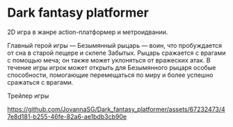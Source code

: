# Dark fantasy platformer

2D игра в жанре action-платформер и метроидвании.

Главный герой игры — Безымянный рыцарь — воин, что пробуждается от сна в старой пещере и склепе Забытых. Рыцарь сражается с врагами с помощью меча; он также может уклоняться от вражеских атак. В течение игры игрок может открыть для Безымянного рыцаря особые способности, помогающие перемещаться по миру и более успешно сражаться с врагами.

Трейлер игры

https://github.com/JovannaSG/Dark_fantasy_platformer/assets/67232473/47e8d181-b255-46fe-82a6-ae1bdb3cb90e
